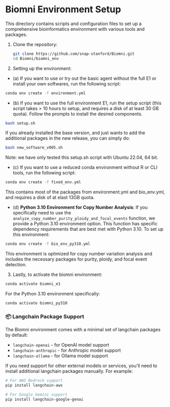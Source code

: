 # Biomni Environment Setup

This directory contains scripts and configuration files to set up a comprehensive bioinformatics environment with various tools and packages.

1. Clone the repository:
   ```bash
   git clone https://github.com/snap-stanford/Biomni.git
   cd Biomni/biomni_env
   ```

2. Setting up the environment:
- (a) If you want to use or try out the basic agent without the full E1 or install your own softwares, run the following script:

```bash
conda env create -f environment.yml
```

- (b) If you want to use the full environment E1, run the setup script (this script takes > 10 hours to setup, and requires a disk of at least 30 GB quota). Follow the prompts to install the desired components.

```bash
bash setup.sh
```

If you already installed the base version, and just wants to add the additional packages in the new release, you can simply do:

```bash
bash new_software_v005.sh
```

Note: we have only tested this setup.sh script with Ubuntu 22.04, 64 bit.

- (c) If you want to use a reduced conda environment without R or CLI tools, run the following script:

```bash
conda env create -f fixed_env.yml
```

This contains most of the packages from environment.yml and bio_env.yml, and requires a disk of at elast 13GB quota.

- (d) **Python 3.10 Environment for Copy Number Analysis**: If you specifically need to use the `analyze_copy_number_purity_ploidy_and_focal_events` function, we provide a Python 3.10 environment option. This function has specific dependency requirements that are best met with Python 3.10. To set up this environment:

```bash
conda env create -f bio_env_py310.yml
```

This environment is optimized for copy number variation analysis and includes the necessary packages for purity, ploidy, and focal event detection.

3. Lastly, to activate the biomni environment:
```bash
conda activate biomni_e1
```

For the Python 3.10 environment specifically:
```bash
conda activate biomni_py310
```

### 📦 Langchain Package Support

The Biomni environment comes with a minimal set of langchain packages by default:
- `langchain-openai` - for OpenAI model support
- `langchain-anthropic` - for Anthropic model support
- `langchain-ollama` - for Ollama model support

If you need support for other external models or services, you'll need to install additional langchain packages manually. For example:

```bash
# For AWS Bedrock support
pip install langchain-aws

# For Google Gemini support
pip install langchain-google-genai

```
